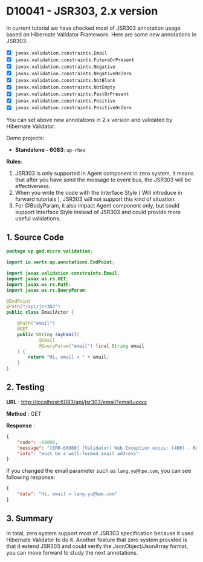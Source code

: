 # D10041 - JSR303, 2.x version

In current tutorial we have checked most of JSR303 annotation usage based on Hibernate Validator Framework. Here are some new annotations in JSR303.

* [x] `javax.validation.constraints.Email`
* [x] `javax.validation.constraints.FutureOrPresent`
* [x] `javax.validation.constraints.Negative`
* [x] `javax.validation.constraints.NegativeOrZero`
* [x] `javax.validation.constraints.NotBlank`
* [x] `javax.validation.constraints.NotEmpty`
* [x] `javax.validation.constraints.PastOrPresent`
* [x] `javax.validation.constraints.Positive`
* [x] `javax.validation.constraints.PositiveOrZero`

You can set above new annotations in 2.x version and validated by Hibernate Validator.

Demo projects:

* **Standalone - 6083**: `up-rhea`

**Rules**:

1. JSR303 is only supported in Agent component in zero system, it means that after you have send the message to event bus, the JSR303 will be effectiveness.
2. When you write the code with the Interface Style \( Will introduce in forward tutorials \), JSR303 will not support this kind of situation.
3. For @BodyParam, it also impact Agent component only, but could support Interface Style instead of JSR303 and could provide more useful validations.

## 1. Source Code

```java
package up.god.micro.validation;

import io.vertx.up.annotations.EndPoint;

import javax.validation.constraints.Email;
import javax.ws.rs.GET;
import javax.ws.rs.Path;
import javax.ws.rs.QueryParam;

@EndPoint
@Path("/api/jsr303")
public class EmailActor {

    @Path("email")
    @GET
    public String sayEmail(
            @Email
            @QueryParam("email") final String email
    ) {
        return "Hi, email = " + email;
    }
}
```

## 2. Testing

**URL** : [http://localhost:6083/api/jsr303/email?email=xxxx](http://localhost:6083/api/jsr303/email?email=xxxx)

**Method** : GET

**Response** :

```json
{
    "code": -60000,
    "message": "[ERR-60000] (Validator) Web Exception occus: (400) - Request validation failure, class = class up.god.micro.validation.EmailActor, method = public java.lang.String up.god.micro.validation.EmailActor.sayEmail(java.lang.String), message = must be a well-formed email address.",
    "info": "must be a well-formed email address"
}
```

If you changed the email parameter such as `lang.yu@hpe.com`, you can see following response:

```json
{
    "data": "Hi, email = lang.yu@hpe.com"
}
```

## 3. Summary

In total, zero system support most of JSR303 specification because it used Hibernate Validator to do it. Another feature that zero system provided is that it extend JSR303 and could verify the JsonObject/JsonArray format, you can move forward to study the next annotations.

